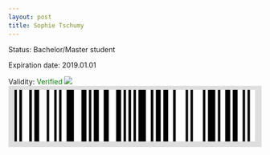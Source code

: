 ```yaml
---
layout: post
title: Sophie Tschumy
---
```


Status: Bachelor/Master student

Expiration date: 2019.01.01

Validity: <font color="green"> Verified</font> 
![](/members/img/Sophie_Tschumy.png)
![](/members/img/bar.png)
